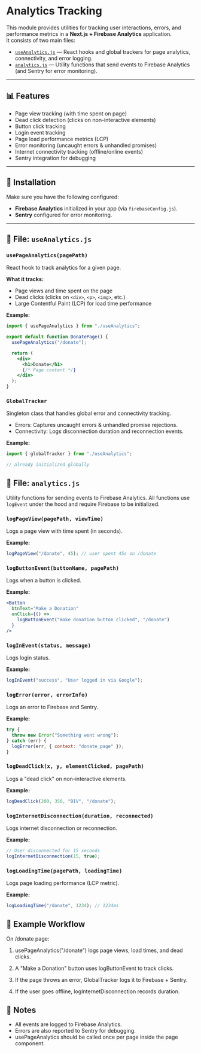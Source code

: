 # Analytics Tracking

This module provides utilities for tracking user interactions, errors, and performance metrics in a **Next.js + Firebase Analytics** application.  
It consists of two main files:

- [`useAnalytics.js`](./useAnalytics.js) — React hooks and global trackers for page analytics, connectivity, and error logging.
- [`analytics.js`](./utils/analytics.js) — Utility functions that send events to Firebase Analytics (and Sentry for error monitoring).

---

## 📊 Features

- Page view tracking (with time spent on page)
- Dead click detection (clicks on non-interactive elements)
- Button click tracking
- Login event tracking
- Page load performance metrics (LCP)
- Error monitoring (uncaught errors & unhandled promises)
- Internet connectivity tracking (offline/online events)
- Sentry integration for debugging

---

## 🔧 Installation

Make sure you have the following configured:

- **Firebase Analytics** initialized in your app (via `firebaseConfig.js`).
- **Sentry** configured for error monitoring.

---

## 📂 File: `useAnalytics.js`

### `usePageAnalytics(pagePath)`
React hook to track analytics for a given page.

**What it tracks:**
- Page views and time spent on the page
- Dead clicks (clicks on `<div>`, `<p>`, `<img>`, etc.)
- Large Contentful Paint (LCP) for load time performance

**Example:**

```jsx
import { usePageAnalytics } from "./useAnalytics";

export default function DonatePage() {
  usePageAnalytics("/donate");

  return (
    <div>
      <h1>Donate</h1>
      {/* Page content */}
    </div>
  );
}
```

### `GlobalTracker`
Singleton class that handles global error and connectivity tracking.

- Errors: Captures uncaught errors & unhandled promise rejections.
- Connectivity: Logs disconnection duration and reconnection events.

**Example:**

```jsx
import { globalTracker } from "./useAnalytics";

// already initialized globally
```

## 📂 File: `analytics.js`
Utility functions for sending events to Firebase Analytics.
All functions use `logEvent` under the hood and require Firebase to be initialized.

### `logPageView(pagePath, viewTime)`
Logs a page view with time spent (in seconds).

**Example:**

```jsx
logPageView("/donate", 45); // user spent 45s on /donate
```

### `logButtonEvent(buttonName, pagePath)`
Logs when a button is clicked.

**Example:**

```jsx
<Button
  btnText="Make a Donation"
  onClick={() =>
    logButtonEvent("make donation button clicked", "/donate")
  }
/>
```

### `logInEvent(status, message)`
Logs login status.

**Example:**

```jsx
logInEvent("success", "User logged in via Google");
```

### `logError(error, errorInfo)`
Logs an error to Firebase and Sentry.

**Example:**

```jsx
try {
  throw new Error("Something went wrong");
} catch (err) {
  logError(err, { context: "donate_page" });
}
```

### `logDeadClick(x, y, elementClicked, pagePath)`
Logs a "dead click" on non-interactive elements.

**Example:**

```jsx
logDeadClick(200, 350, "DIV", "/donate");
```

### `logInternetDisconnection(duration, reconnected)`
Logs internet disconnection or reconnection.

**Example:**
```jsx
// User disconnected for 15 seconds
logInternetDisconnection(15, true);
```

### `logLoadingTime(pagePath, loadingTime)`
Logs page loading performance (LCP metric).

**Example:**
```jsx
logLoadingTime("/donate", 1234); // 1234ms
```

## 🚀 Example Workflow
On /donate page:

1. usePageAnalytics("/donate") logs page views, load times, and dead clicks.

2. A "Make a Donation" button uses logButtonEvent to track clicks.

3. If the page throws an error, GlobalTracker logs it to Firebase + Sentry.

4. If the user goes offline, logInternetDisconnection records duration.

## 📌 Notes
- All events are logged to Firebase Analytics.
- Errors are also reported to Sentry for debugging.
- usePageAnalytics should be called once per page inside the page component.
